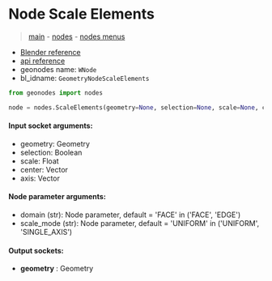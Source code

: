 # Node Scale Elements

> [main](../structure.md) - [nodes](nodes.md) - [nodes menus](nodes_menus.md)

- [Blender reference](https://docs.blender.org/manual/en/latest/modeling/geometry_nodes/mesh/scale_elements.html)
- [api reference](https://docs.blender.org/api/current/bpy.types.GeometryNodeScaleElements.html)
- geonodes name: `WNode`
- bl_idname: `GeometryNodeScaleElements`

```python
from geonodes import nodes

node = nodes.ScaleElements(geometry=None, selection=None, scale=None, center=None, axis=None, domain='FACE', scale_mode='UNIFORM')
```

#### Input socket arguments:

- geometry: Geometry
- selection: Boolean
- scale: Float
- center: Vector
- axis: Vector

#### Node parameter arguments:

- domain (str): Node parameter, default = 'FACE' in ('FACE', 'EDGE')
- scale_mode (str): Node parameter, default = 'UNIFORM' in ('UNIFORM', 'SINGLE_AXIS')

#### Output sockets:

- **geometry** : Geometry

